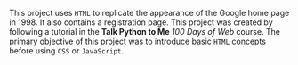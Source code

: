 This project uses <code>HTML</code> to replicate the appearance of the Google home page in 1998.  It also contains a registration page.  This project was created by following a tutorial in the <strong>Talk Python to Me</strong> <em>100 Days of Web</em> course.  The primary objective of this project was to introduce basic <code>HTML</code> concepts before using <code>CSS</code> or <code>JavaScript</code>.
